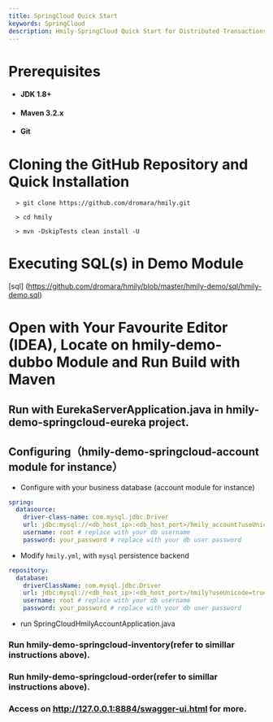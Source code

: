 ```yaml
---
title: SpringCloud Quick Start
keywords: SpringCloud
description: Hmily-SpringCloud Quick Start for Distributed Transactions
---
```


# Prerequisites

- #### JDK 1.8+

- #### Maven 3.2.x

- #### Git

# Cloning the GitHub Repository and Quick Installation

```
  > git clone https://github.com/dromara/hmily.git

  > cd hmily

  > mvn -DskipTests clean install -U
```

# Executing SQL(s) in Demo Module

[sql] (https://github.com/dromara/hmily/blob/master/hmily-demo/sql/hmily-demo.sql)

# Open with Your Favourite Editor (IDEA), Locate on hmily-demo-dubbo Module and Run Build with Maven

## Run with EurekaServerApplication.java in hmily-demo-springcloud-eureka project.

## Configuring（hmily-demo-springcloud-account module for instance）

- Configure with your business database (account module for instance)

```yml
spring:
  datasource:
    driver-class-name: com.mysql.jdbc.Driver
    url: jdbc:mysql://<db_host_ip>:<db_host_port>/hmily_account?useUnicode=true&characterEncoding=utf8 # replace with your db_host_ip and db_host_port
    username: root # replace with your db username
    password: your_password # replace with your db user password
```

- Modify `hmily.yml`, with `mysql` persistence backend

```yml
repository:
  database:
    driverClassName: com.mysql.jdbc.Driver
    url: jdbc:mysql://<db_host_ip>:<db_host_port>/hmily?useUnicode=true&characterEncoding=utf8 # replace with your db_host_ip and db_host_port
    username: root # replace with your db username
    password: your_password # replace with your db user password
```

- run SpringCloudHmilyAccountApplication.java

### Run hmily-demo-springcloud-inventory(refer to simillar instructions above).

### Run hmily-demo-springcloud-order(refer to simillar instructions above).

### Access on http://127.0.0.1:8884/swagger-ui.html for more.
